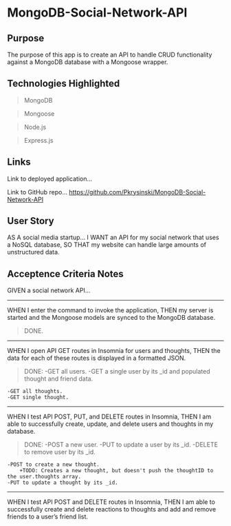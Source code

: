 # MongoDB-Social-Network-API

## Purpose
The purpose of this app is to create an API to handle CRUD functionality against a MongoDB database with a Mongoose wrapper.


## Technologies Highlighted
>MongoDB

>Mongoose

>Node.js

>Express.js

## Links

Link to deployed application...


Link to GitHub repo...
https://github.com/Pkrysinski/MongoDB-Social-Network-API

## User Story

AS A social media startup...
I WANT an API for my social network that uses a NoSQL database,
SO THAT my website can handle large amounts of unstructured data.


## Acceptence Criteria Notes

GIVEN a social network API...

- - - - -
WHEN I enter the command to invoke the application,
THEN my server is started and the Mongoose models are synced to the MongoDB database.
>DONE.

- - - - -
WHEN I open API GET routes in Insomnia for users and thoughts,
THEN the data for each of these routes is displayed in a formatted JSON.
>DONE:
    -GET all users.
    -GET a single user by its _id and populated thought and friend data.

    -GET all thoughts.
    -GET single thought.

- - - - -
WHEN I test API POST, PUT, and DELETE routes in Insomnia,
THEN I am able to successfully create, update, and delete users and thoughts in my database.
>DONE:
    -POST a new user.
    -PUT to update a user by its _id.
    -DELETE to remove user by its _id.

    -POST to create a new thought.
        +TODO: Creates a new thought, but doesn't push the thoughtID to the user.thoughts array.
    -PUT to update a thought by its _id.
    

- - - - -
WHEN I test API POST and DELETE routes in Insomnia,
THEN I am able to successfully create and delete reactions to thoughts and add and remove friends to a user’s friend list.
